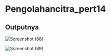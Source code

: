 # Pengolahancitra_pert14

## Outputnya
![Screenshot (88)](https://github.com/zulaeha168/Pengolahancitra_pert14/assets/130324650/fd42bee9-6d3e-421b-80c2-a9362934438b)

![Screenshot (89)](https://github.com/zulaeha168/Pengolahancitra_pert14/assets/130324650/370d2f08-54b3-4d12-9c80-2d231074df75)
